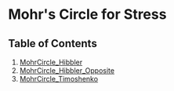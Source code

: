 # Mohr's Circle for Stress

## Table of Contents
1. [MohrCircle_Hibbler](Mohr_Circle/MohrCircle_Hibbler)
2. [MohrCircle_Hibbler_Opposite](Mohr_Circle/MohrCircle_Hibbler_Opposite)
3. [MohrCircle_Timoshenko](Mohr_Circle/MohrCircle_Timoshenko)